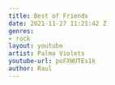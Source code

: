 ```yaml
---
title: Best of Friends
date: 2021-11-27 11:21:42 Z
genres:
- rock
layout: youtube
artist: Palma Violets
youtube-url: poFXWUTEs1k
author: Raul
---
```


